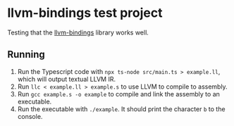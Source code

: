 # llvm-bindings test project

Testing that the [llvm-bindings](https://github.com/ApsarasX/llvm-bindings) library works well.

## Running

1. Run the Typescript code with `npx ts-node src/main.ts > example.ll`, which will output textual LLVM IR.
1. Run `llc < example.ll > example.s` to use LLVM to compile to assembly.
1. Run `gcc example.s -o example` to compile and link the assembly to an executable.
1. Run the executable with `./example`. It should print the character `b` to the console.
